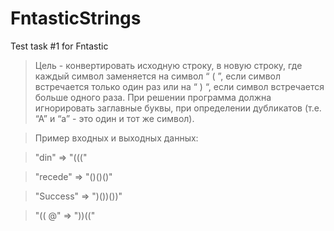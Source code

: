 # FntasticStrings
Test task #1 for Fntastic

>Цель - конвертировать исходную строку, в новую строку, где каждый символ заменяется на символ “ ( ”, если символ встречается только один раз или на “ ) “, если символ встречается больше одного раза. При решении программа должна игнорировать заглавные буквы, при определении дубликатов (т.е. “А” и “а” - это один и тот же символ).

>Пример входных и выходных данных:

>"din"      =>  "((("

>"recede"   =>  "()()()"

>"Success"  =>  ")())())"

>"(( @"     =>  "))(("
